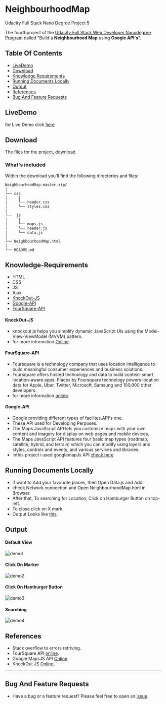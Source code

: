 # NeighbourhoodMap
Udacity Full Stack Nano Degree Project 5

The fourthproject of the [Udacity Full Stack Web Developer Nanodegree Program](https://in.udacity.com/course/full-stack-web-developer-nanodegree--nd004) called "Build a **Neighbourhood Map** using **Google API's**".

## Table Of Contents
- [LiveDemo](#livedemo)
- [Download](#download)
- [Knowledge Requirements](#knowledge-requirements)
- [Running Documents Locally](#running-documents-locally)
- [Output](#output)
- [References](#references)
- [Bug And Feature Requests](#bug-and-feature-requests)
## LiveDemo 
  for Live Demo click [here](http://htmlpreview.github.io/?https://github.com/vijju3335/NeighbourhoodMap/blob/master/NeighbourhoodMap.html)
## Download
The files for the project, [download](https://github.com/vijju3335/NeighbourhoodMap/archive/master.zip).

### What's included

Within the download you'll find the following directories and files:

```
NeighbourhoodMap-master.zip/
|
└── css
|     |
|     └── header.css  
|     └── styles.css  
|
└──  js
|     |
|     └── maps.js
|     └── header.js
|     └── data.js
|
└── NeighbourhoodMap.html
|
└── README.md

```
## Knowledge-Requirements

- HTML
- CSS
- JS
- Ajax
- [KnockOut-JS](#knockout-js)
- [Google-API](#google-api)
- [FourSquare-API](#foursquare-api)

#### KnockOut-JS
- knockout.js helps you simplify dynamic JavaScript UIs using the Model-View-ViewModel (MVVM) pattern.
- for more information [Online](http://learn.knockoutjs.com).
#### FourSquare-API
- Foursquare is a technology company that uses location intelligence to build meaningful consumer experiences and business solutions.
- Foursquare offers hosted technology and data to build context-smart, location-aware apps. Places by Foursquare technology powers location data for Apple, Uber, Twitter, Microsoft, Samsung and 100,000 other developers.
- for more information [online](https://foursquare.com/).
#### Google-API
- Google providing different types of facilites.API's one.
- These API used for Developing Perposes.
- The Maps JavaScript API lets you customize maps with your own content and imagery for display on web pages and mobile devices.
- The Maps JavaScript API features four basic map types (roadmap, satellite, hybrid, and terrain) which you can modify using layers and styles, controls and events, and various services and libraries.
- Inthis project i used googlemapJs API [check here](https://developers.google.com/maps/documentation/javascript/tutorial)

## Running Documents Locally
- if want to Add your favourite places, then Open Data.js and Add.
- check Network connection and Open NeighbourhoodMap.html in Browser.
- After that, To searching for Location, Click on Hamburger Button on top-left.
- To close click on X mark.
- Output Looks like [this](#output).

## Output
  #### Default View
 ![demo1](https://user-images.githubusercontent.com/34649168/41497106-3e6d8b60-716c-11e8-8c60-9d6b265b029d.JPG)
  #### Click On Marker
  ![demo2](https://user-images.githubusercontent.com/34649168/41497146-3b3e181e-716d-11e8-82fa-51131952fadd.JPG)
  #### Click On Hamburger Button
  ![demo3](https://user-images.githubusercontent.com/34649168/41497117-7004c1ac-716c-11e8-86b3-6c0e3095d58f.JPG)
  #### Searching
  ![demo4](https://user-images.githubusercontent.com/34649168/41497118-705d6d16-716c-11e8-95e1-8486fb3a2893.JPG)
  
## References

- Stack overflow to errors retriving.
- FourSquare API [online](https://foursquare.com/).
- Google MapsJS API [Online](https://developers.google.com/maps/documentation/).
- KnockOut JS [Online](http://learn.knockoutjs.com).

---

## Bug And Feature Requests
- Have a bug or a feature request? Please feel free to open an [issue](https://github.com/vijju3335/NeighbourhoodMap/issues).


